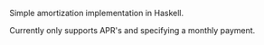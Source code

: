 Simple amortization implementation in Haskell.

Currently only supports APR's and specifying a monthly payment.
